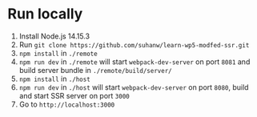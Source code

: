 # Run locally

1. Install Node.js 14.15.3
2. Run `git clone https://github.com/suhanw/learn-wp5-modfed-ssr.git`
3. `npm install` in `./remote`
4. `npm run dev` in `./remote` will start `webpack-dev-server` on port `8081` and build server bundle in `./remote/build/server/`
5. `npm install` in `./host`
6. `npm run dev` in `./host` will start `webpack-dev-server` on port `8080`, build and start SSR server on port `3000`
7. Go to `http://localhost:3000`
